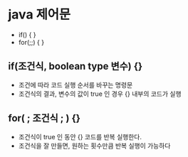 # java 제어문
- if() { }
- for(;;) { }

## if(조건식, boolean type 변수) {}
- 조건에 따라 코드 실행 순서를 바꾸는 명령문
- 조건식의 결과, 변수의 값이 true 인 경우 {} 내부의 코드가 실행

## for( ; 조건식 ; ) {}
- 조건식이 true 인 동안 {} 코드를 반복 실행한다.
- 조건식을 잘 만들면, 원하는 횟수만큼 반복 실행이 가능하다

